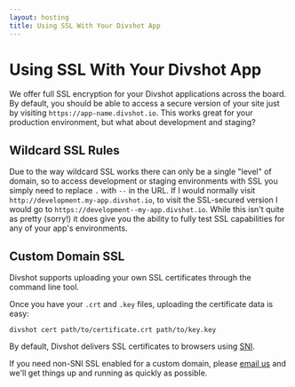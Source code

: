 ```yaml
---
layout: hosting
title: Using SSL With Your Divshot App
---
```


# Using SSL With Your Divshot App

<p class="lead">We offer full SSL encryption for your Divshot applications across the board. By default, you should be
able to access a secure version of your site just by visiting <code>https://app-name.divshot.io</code>. This works
great for your production environment, but what about development and staging?</p>

## Wildcard SSL Rules

Due to the way wildcard SSL works there can only be a single "level" of domain, so to access development
or staging environments with SSL you simply need to replace `.` with `--` in the URL. If I would normally
visit `http://development.my-app.divshot.io`, to visit the SSL-secured version I would go to
`https://development--my-app.divshot.io`. While this isn't quite as pretty (sorry!) it does give you the
ability to fully test SSL capabilities for any of your app's environments.

## Custom Domain SSL

Divshot supports uploading your own SSL certificates through the command line tool.

Once you have your `.crt` and `.key` files, uploading the certificate data is easy:

```
divshot cert path/to/certificate.crt path/to/key.key
```

By default, Divshot delivers SSL certificates to browsers using [SNI](https://en.wikipedia.org/wiki/Server_Name_Indication).

If you need non-SNI SSL enabled for a custom domain, please [email us](mailto:support@divshot.com) and we'll get
things up and running as quickly as possible.
